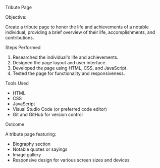 Tribute Page 

Objective:

Create a tribute page to honor the life and achievements of a notable individual, providing a brief overview of their life, accomplishments, and contributions.

Steps Performed

1. Researched the individual's life and achievements.
2. Designed the page layout and user interface.
3. Developed the page using HTML, CSS, and JavaScript.
4. Tested the page for functionality and responsiveness.

 Tools Used

- HTML
- CSS
- JavaScript
- Visual Studio Code (or preferred code editor)
- Git and GitHub for version control

 Outcome

A tribute page featuring:

- Biography section
- Notable quotes or sayings
- Image gallery
- Responsive design for various screen sizes and devices
